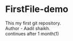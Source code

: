 # FirstFile-demo
This my first git repository.<br>
Author - Aadil shaikh.<br>
continues after 1 month(1)
